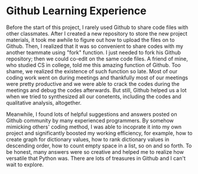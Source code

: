 **Github Learning Experience**
==============================

Before the start of this project, I rarely used Github to share code files with other classmates. After I created a new repository to store the new project materials, it took me awhile to figure out how to upload the files on to Github. Then, I realized that it was so convenient to share codes with my another teammate using "fork" function. I just needed to fork his Github repository; then we could co-edit on the same code files. A friend of mine, who studied CS in college, told me this amazing function of Github. Too shame, we realized the existence of such function so late. Most of our coding work went on during meetings and thankfully most of our meetings were pretty productive and we were able to crack the codes during the meetings and debug the codes afterwards. But still, Github helped us a lot when we tried to synthesized all our conetents, including the codes and qualitative analysis, altogether. 

Meanwhile, I found lots of helpful suggestions and answers posted on Github community by many experienced programmers. By somehow mimicking others' coding method, I was able to incoprate it into my own project and significantly boosted my working efficiency, for example, how to create graph for dictionary values, how to rank dictionary values in descending order, how to count empty space in a list, so on and so forth. To be honest, many answers were so creative and helped me to realize how versatile that Python was. There are lots of treasures in Github and I can't wait to explore. 





